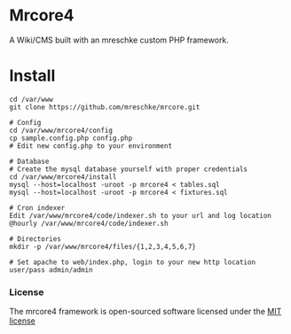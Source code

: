 # Mrcore4
A Wiki/CMS built with an mreschke custom PHP framework.


# Install

	cd /var/www
	git clone https://github.com/mreschke/mrcore.git

	# Config
	cd /var/www/mrcore4/config
	cp sample.config.php config.php
	# Edit new config.php to your environment

	# Database
	# Create the mysql database yourself with proper credentials
	cd /var/www/mrcore4/install
	mysql --host=localhost -uroot -p mrcore4 < tables.sql
	mysql --host=localhost -uroot -p mrcore4 < fixtures.sql

	# Cron indexer
	Edit /var/www/mrcore4/code/indexer.sh to your url and log location
	@hourly /var/www/mrcore4/code/indexer.sh

	# Directories
	mkdir -p /var/www/mrcore4/files/{1,2,3,4,5,6,7}

	# Set apache to web/index.php, login to your new http location
	user/pass admin/admin



### License

The mrcore4 framework is open-sourced software licensed under the [MIT license](http://mreschke.com/license/mit)
